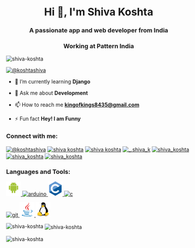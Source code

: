 <h1 align="center">Hi 👋, I'm Shiva Koshta</h1>
<h3 align="center">A passionate app and web developer from India</h3>
<h3 align="center">Working at <b>Pattern India</b> </h3>

<p align="left"> <img src="https://komarev.com/ghpvc/?username=shiva-koshta&label=Profile%20views&color=0e75b6&style=flat" alt="shiva-koshta" /> </p>

<p align="left"> <a href="https://twitter.com/@koshtashiva" target="blank"><img src="https://img.shields.io/twitter/follow/@koshtashiva?logo=twitter&style=for-the-badge" alt="@koshtashiva" /></a> </p>

- 🌱 I’m currently learning **Django**

- 💬 Ask me about **Development**

- 📫 How to reach me **kingofkings8435@gmail.com**

- ⚡ Fun fact **Hey! I am Funny**

<h3 align="left">Connect with me:</h3>
<p align="left">
<a href="https://twitter.com/@koshtashiva" target="blank"><img align="center" src="https://raw.githubusercontent.com/rahuldkjain/github-profile-readme-generator/master/src/images/icons/Social/twitter.svg" alt="@koshtashiva" height="30" width="40" /></a>
<a href="https://linkedin.com/in/shiva koshta" target="blank"><img align="center" src="https://raw.githubusercontent.com/rahuldkjain/github-profile-readme-generator/master/src/images/icons/Social/linked-in-alt.svg" alt="shiva koshta" height="30" width="40" /></a>
<a href="https://fb.com/shiva koshta" target="blank"><img align="center" src="https://raw.githubusercontent.com/rahuldkjain/github-profile-readme-generator/master/src/images/icons/Social/facebook.svg" alt="shiva koshta" height="30" width="40" /></a>
<a href="https://instagram.com/_.shiva_k" target="blank"><img align="center" src="https://raw.githubusercontent.com/rahuldkjain/github-profile-readme-generator/master/src/images/icons/Social/instagram.svg" alt="_.shiva_k" height="30" width="40" /></a>
<a href="https://www.codechef.com/users/shiva_koshta" target="blank"><img align="center" src="https://cdn.jsdelivr.net/npm/simple-icons@3.1.0/icons/codechef.svg" alt="shiva_koshta" height="30" width="40" /></a>
<a href="https://codeforces.com/profile/shiva_koshta" target="blank"><img align="center" src="https://raw.githubusercontent.com/rahuldkjain/github-profile-readme-generator/master/src/images/icons/Social/codeforces.svg" alt="shiva_koshta" height="30" width="40" /></a>
<a href="https://www.leetcode.com/shiva_koshta" target="blank"><img align="center" src="https://raw.githubusercontent.com/rahuldkjain/github-profile-readme-generator/master/src/images/icons/Social/leet-code.svg" alt="shiva_koshta" height="30" width="40" /></a>
</p>

<h3 align="left">Languages and Tools:</h3>
<p align="left"> 

<a href="https://developer.android.com" target="_blank" rel="noreferrer"> 
<img src="https://raw.githubusercontent.com/devicons/devicon/master/icons/android/android-original-wordmark.svg" alt="android" width="40" height="40"/> 
</a>

<a href="https://www.arduino.cc/" target="_blank" rel="noreferrer">
 <img src="https://cdn.worldvectorlogo.com/logos/arduino-1.svg" alt="arduino" width="40" height="40"/>
</a> 

<a href="https://www.cprogramming.com/" target="_blank" rel="noreferrer">
<img src="https://raw.githubusercontent.com/devicons/devicon/master/icons/c/c-original.svg" alt="c" width="40" height="40"/>
</a>

<a href="https://flutter.dev/" target="_blank" rel="noreferrer">
<img src="https://storage.googleapis.com/cms-storage-bucket/847ae81f5430402216fd.svg" alt="c" width="40" height="40"/>
</a>

<a href="https://git-scm.com/" target="_blank" rel="noreferrer"> <img src="https://www.vectorlogo.zone/logos/git-scm/git-scm-icon.svg" alt="git" width="40" height="40"/> </a> <a href="https://www.java.com" target="_blank" rel="noreferrer"> <img src="https://raw.githubusercontent.com/devicons/devicon/master/icons/java/java-original.svg" alt="java" width="40" height="40"/> </a> <a href="https://www.linux.org/" target="_blank" rel="noreferrer"> <img src="https://raw.githubusercontent.com/devicons/devicon/master/icons/linux/linux-original.svg" alt="linux" width="40" height="40"/> </a> </p>

<p><img align="left" src="https://github-readme-stats.vercel.app/api/top-langs?username=shiva-koshta&show_icons=true&locale=en&layout=compact" alt="shiva-koshta" /></p>

<p>&nbsp;<img align="center" src="https://github-readme-stats.vercel.app/api?username=shiva-koshta&show_icons=true&locale=en" alt="shiva-koshta" /></p>

<p><img align="center" src="https://github-readme-streak-stats.herokuapp.com/?user=shiva-koshta&" alt="shiva-koshta" /></p>
